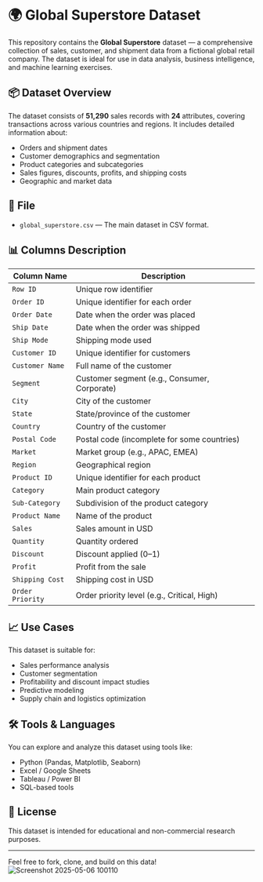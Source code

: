# 🌍 Global Superstore Dataset

This repository contains the **Global Superstore** dataset — a comprehensive collection of sales, customer, and shipment data from a fictional global retail company. The dataset is ideal for use in data analysis, business intelligence, and machine learning exercises.

## 📦 Dataset Overview

The dataset consists of **51,290** sales records with **24** attributes, covering transactions across various countries and regions. It includes detailed information about:

- Orders and shipment dates
- Customer demographics and segmentation
- Product categories and subcategories
- Sales figures, discounts, profits, and shipping costs
- Geographic and market data

## 📁 File

- `global_superstore.csv` — The main dataset in CSV format.

## 📊 Columns Description

| Column Name      | Description |
|------------------|-------------|
| `Row ID`         | Unique row identifier |
| `Order ID`       | Unique identifier for each order |
| `Order Date`     | Date when the order was placed |
| `Ship Date`      | Date when the order was shipped |
| `Ship Mode`      | Shipping mode used |
| `Customer ID`    | Unique identifier for customers |
| `Customer Name`  | Full name of the customer |
| `Segment`        | Customer segment (e.g., Consumer, Corporate) |
| `City`           | City of the customer |
| `State`          | State/province of the customer |
| `Country`        | Country of the customer |
| `Postal Code`    | Postal code (incomplete for some countries) |
| `Market`         | Market group (e.g., APAC, EMEA) |
| `Region`         | Geographical region |
| `Product ID`     | Unique identifier for each product |
| `Category`       | Main product category |
| `Sub-Category`   | Subdivision of the product category |
| `Product Name`   | Name of the product |
| `Sales`          | Sales amount in USD |
| `Quantity`       | Quantity ordered |
| `Discount`       | Discount applied (0–1) |
| `Profit`         | Profit from the sale |
| `Shipping Cost`  | Shipping cost in USD |
| `Order Priority` | Order priority level (e.g., Critical, High) |

## 📈 Use Cases

This dataset is suitable for:

- Sales performance analysis
- Customer segmentation
- Profitability and discount impact studies
- Predictive modeling
- Supply chain and logistics optimization

## 🛠 Tools & Languages

You can explore and analyze this dataset using tools like:

- Python (Pandas, Matplotlib, Seaborn)
- Excel / Google Sheets
- Tableau / Power BI
- SQL-based tools

## 📄 License

This dataset is intended for educational and non-commercial research purposes.

---

Feel free to fork, clone, and build on this data!
![Screenshot 2025-05-06 100110](https://github.com/user-attachments/assets/5890c3bb-0808-4aca-a1cd-6c0851aa1968)
